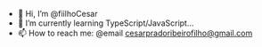 - 👋 Hi, I’m @fiilhoCesar
- 🌱 I’m currently learning TypeScript/JavaScript...
- 📫 How to reach me:
  @email
    cesarpradoribeirofilho@gmail.com

<!---
fiilhoCesar/fiilhoCesar is a ✨ special ✨ repository because its `README.md` (this file) appears on your GitHub profile.
You can click the Preview link to take a look at your changes.
--->
